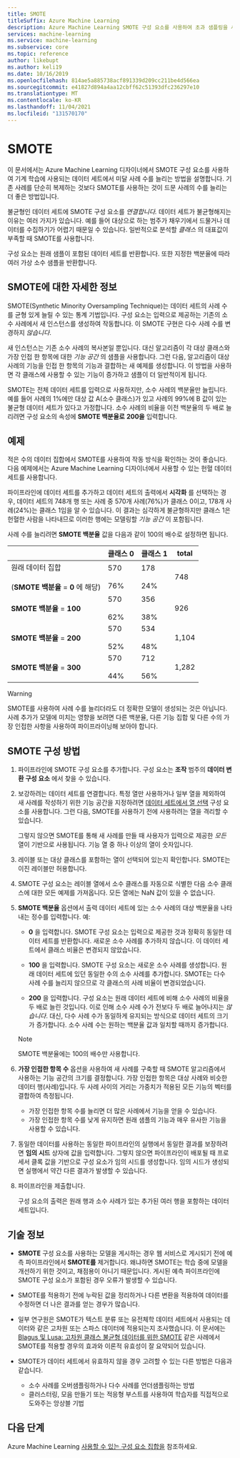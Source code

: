 ```yaml
---
title: SMOTE
titleSuffix: Azure Machine Learning
description: Azure Machine Learning SMOTE 구성 요소를 사용하여 초과 샘플링을 사용하여 데이터 세트의 낮은 가중치 예제 수를 늘리는 방법을 알아봅니다.
services: machine-learning
ms.service: machine-learning
ms.subservice: core
ms.topic: reference
author: likebupt
ms.author: keli19
ms.date: 10/16/2019
ms.openlocfilehash: 814ae5a885738acf891339d209cc211be4d566ea
ms.sourcegitcommit: e41827d894a4aa12cbff62c51393dfc236297e10
ms.translationtype: MT
ms.contentlocale: ko-KR
ms.lasthandoff: 11/04/2021
ms.locfileid: "131570170"
---
```

# <a name="smote"></a>SMOTE

이 문서에서는 Azure Machine Learning 디자이너에서 SMOTE 구성 요소를 사용하여 기계 학습에 사용되는 데이터 세트에서 미달 사례 수를 늘리는 방법을 설명합니다. 기존 사례를 단순히 복제하는 것보다 SMOTE를 사용하는 것이 드문 사례의 수를 늘리는 더 좋은 방법입니다.  

불균형인 데이터 세트에 SMOTE 구성 요소를 *연결합니다.* 데이터 세트가 불균형해지는 이유는 여러 가지가 있습니다. 예를 들어 대상으로 하는 범주가 채우기에서 드물거나 데이터를 수집하기가 어렵기 때문일 수 있습니다. 일반적으로 분석할 *클래스* 의 대표값이 부족할 때 SMOTE를 사용합니다. 
  
구성 요소는 원래 샘플이 포함된 데이터 세트를 반환합니다. 또한 지정한 백분율에 따라 여러 가상 소수 샘플을 반환합니다.  
  
## <a name="more-about-smote"></a>SMOTE에 대한 자세한 정보

SMOTE(Synthetic Minority Oversampling Technique)는 데이터 세트의 사례 수를 균형 있게 늘릴 수 있는 통계 기법입니다. 구성 요소는 입력으로 제공하는 기존의 소수 사례에서 새 인스턴스를 생성하여 작동합니다. 이 SMOTE 구현은 다수 사례 수를 변경하지 *않습니다*.

새 인스턴스는 기존 소수 사례의 복사본일 뿐입니다. 대신 알고리즘이 각 대상 클래스와 가장 인접 한 항목에 대한 *기능 공간* 의 샘플을 사용합니다. 그런 다음, 알고리즘이 대상 사례의 기능을 인접 한 항목의 기능과 결합하는 새 예제를 생성합니다. 이 방법을 사용하면 각 클래스에 사용할 수 있는 기능이 증가하고 샘플이 더 일반적이게 됩니다.
  
SMOTE는 전체 데이터 세트를 입력으로 사용하지만, 소수 사례의 백분율만 늘립니다. 예를 들어 사례의 1%에만 대상 값 A(소수 클래스)가 있고 사례의 99%에 B 값이 있는 불균형 데이터 세트가 있다고 가정합니다. 소수 사례의 비율을 이전 백분율의 두 배로 늘리려면 구성 요소의 속성에 **SMOTE 백분율로** **200을** 입력합니다.  
  
## <a name="examples"></a>예제  

적은 수의 데이터 집합에서 SMOTE를 사용하여 작동 방식을 확인하는 것이 좋습니다. 다음 예제에서는 Azure Machine Learning 디자이너에서 사용할 수 있는 헌혈 데이터 세트를 사용합니다.
  
파이프라인에 데이터 세트를 추가하고 데이터 세트의 출력에서 **시각화** 를 선택하는 경우, 데이터 세트의 748개 행 또는 사례 중 570개 사례(76%)가 클래스 0이고, 178개 사례(24%)는 클래스 1임을 알 수 있습니다. 이 결과는 심각하게 불균형하지만 클래스 1은 헌혈한 사람을 나타내므로 이러한 행에는 모델링할 *기능 공간* 이 포함됩니다.
 
사례 수를 늘리려면 **SMOTE 백분율** 값을 다음과 같이 100의 배수로 설정하면 됩니다.

||클래스 0|클래스 1|total|  
|-|-------------|-------------|-----------|  
|원래 데이터 집합<br /><br /> (**SMOTE 백분율** = **0** 에 해당)|570<br /><br /> 76%|178<br /><br /> 24%|748|  
|**SMOTE 백분율** = **100**|570<br /><br /> 62%|356<br /><br /> 38%|926|  
|**SMOTE 백분율** = **200**|570<br /><br /> 52%|534<br /><br /> 48%|1,104|  
|**SMOTE 백분율** = **300**|570<br /><br /> 44%|712<br /><br /> 56%|1,282|  
  
> [!WARNING]
> SMOTE를 사용하여 사례 수를 늘리더라도 더 정확한 모델이 생성되는 것은 아닙니다. 사례 추가가 모델에 미치는 영향을 보려면 다른 백분율, 다른 기능 집합 및 다른 수의 가장 인접한 사항을 사용하여 파이프라이닝해 보아야 합니다.  
  
## <a name="how-to-configure-smote"></a>SMOTE 구성 방법
  
1.  파이프라인에 SMOTE 구성 요소를 추가합니다. 구성 요소는 **조작** 범주의 **데이터 변환 구성 요소** 에서 찾을 수 있습니다.

2. 보강하려는 데이터 세트를 연결합니다. 특정 열만 사용하거나 일부 열을 제외하여 새 사례를 작성하기 위한 기능 공간을 지정하려면 [데이터 세트에서 열 선택](select-columns-in-dataset.md) 구성 요소를 사용합니다. 그런 다음, SMOTE를 사용하기 전에 사용하려는 열을 격리할 수 있습니다.
  
    그렇지 않으면 SMOTE를 통해 새 사례를 만들 때 사용자가 입력으로 제공한 *모든* 열이 기반으로 사용됩니다. 기능 열 중 하나 이상의 열이 숫자입니다.
  
3.  레이블 또는 대상 클래스를 포함하는 열이 선택되어 있는지 확인합니다. SMOTE는 이진 레이블만 허용합니다.
  
4.  SMOTE 구성 요소는 레이블 열에서 소수 클래스를 자동으로 식별한 다음 소수 클래스에 대한 모든 예제를 가져옵니다. 모든 열에는 NaN 값이 있을 수 없습니다.
  
5.  **SMOTE 백분율** 옵션에서 출력 데이터 세트에 있는 소수 사례의 대상 백분율을 나타내는 정수를 입력합니다. 예:  
  
    - **0** 을 입력합니다. SMOTE 구성 요소는 입력으로 제공한 것과 정확히 동일한 데이터 세트를 반환합니다. 새로운 소수 사례를 추가하지 않습니다. 이 데이터 세트에서 클래스 비율은 변경되지 않았습니다.  
  
    - **100** 을 입력합니다. SMOTE 구성 요소는 새로운 소수 사례를 생성합니다. 원래 데이터 세트에 있던 동일한 수의 소수 사례를 추가합니다. SMOTE는 다수 사례 수를 늘리지 않으므로 각 클래스의 사례 비율이 변경되었습니다.  
  
    - **200** 을 입력합니다. 구성 요소는 원래 데이터 세트에 비해 소수 사례의 비율을 두 배로 늘린 것입니다. 이로 인해 소수 사례 수가 전보다 두 배로 늘어나지는 *않습니다*. 대신, 다수 사례 수가 동일하게 유지되는 방식으로 데이터 세트의 크기가 증가합니다. 소수 사례 수는 원하는 백분율 값과 일치할 때까지 증가합니다.  
  
    > [!NOTE]
    > SMOTE 백분율에는 100의 배수만 사용합니다.

6.  **가장 인접한 항목 수** 옵션을 사용하여 새 사례를 구축할 때 SMOTE 알고리즘에서 사용하는 기능 공간의 크기를 결정합니다. 가장 인접한 항목은 대상 사례와 비슷한 데이터 행(사례)입니다. 두 사례 사이의 거리는 가중치가 적용된 모든 기능의 벡터를 결합하여 측정됩니다.  
  
    + 가장 인접한 항목 수를 늘리면 더 많은 사례에서 기능을 얻을 수 있습니다.
    + 가장 인접한 항목 수를 낮게 유지하면 원래 샘플의 기능과 매우 유사한 기능을 사용할 수 있습니다.  
  
7. 동일한 데이터를 사용하는 동일한 파이프라인의 실행에서 동일한 결과를 보장하려면 **임의 시드** 상자에 값을 입력합니다. 그렇지 않으면 파이프라인이 배포될 때 프로세서 클록 값을 기반으로 구성 요소가 임의 시드를 생성합니다. 임의 시드가 생성되면 실행에서 약간 다른 결과가 발생할 수 있습니다.

8. 파이프라인을 제출합니다.  
  
   구성 요소의 출력은 원래 행과 소수 사례가 있는 추가된 여러 행을 포함하는 데이터 세트입니다.  

## <a name="technical-notes"></a>기술 정보

+ **SMOTE** 구성 요소를 사용하는 모델을 게시하는 경우 웹 서비스로 게시되기 전에 예측 파이프라인에서 **SMOTE를** 제거합니다. 왜냐하면 SMOTE는 학습 중에 모델을 개선하기 위한 것이고, 채점용이 아니기 때문입니다. 게시된 예측 파이프라인에 SMOTE 구성 요소가 포함된 경우 오류가 발생할 수 있습니다.

+ SMOTE를 적용하기 전에 누락된 값을 정리하거나 다른 변환을 적용하여 데이터를 수정하면 더 나은 결과를 얻는 경우가 많습니다. 

+ 일부 연구원은 SMOTE가 텍스트 분류 또는 유전체학 데이터 세트에서 사용되는 데이터와 같은 고차원 또는 스파스 데이터에 적용되는지 조사했습니다. 이 문서에는 [Blagus 및 Lusa: 고차원 클래스 불균형 데이터를 위한 SMOTE](https://bmcbioinformatics.biomedcentral.com/articles/10.1186/1471-2105-14-106) 같은 사례에서 SMOTE를 적용할 경우의 효과와 이론적 유효성이 잘 요약되어 있습니다.

+ SMOTE가 데이터 세트에서 유효하지 않을 경우 고려할 수 있는 다른 방법은 다음과 같습니다.
  + 소수 사례를 오버샘플링하거나 다수 사례를 언더샘플링하는 방법
  + 클러스터링, 모음 만들기 또는 적응형 부스트를 사용하여 학습자를 직접적으로 도와주는 앙상블 기법


## <a name="next-steps"></a>다음 단계

Azure Machine Learning [사용할 수 있는 구성 요소 집합을](component-reference.md) 참조하세요. 
